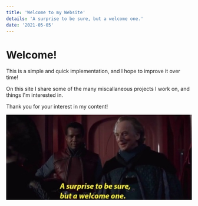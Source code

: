 ```yaml
---
title: 'Welcome to my Website'
details: 'A surprise to be sure, but a welcome one.'
date: '2021-05-05'
---
```


# Welcome!

This is a simple and quick implementation, and I hope to improve it over time!

On this site I share some of the many miscallaneous projects I work on, and things I'm interested in.

Thank you for your interest in my content!

![A-surprise-to-be-sure.png](A-surprise-to-be-sure.png)